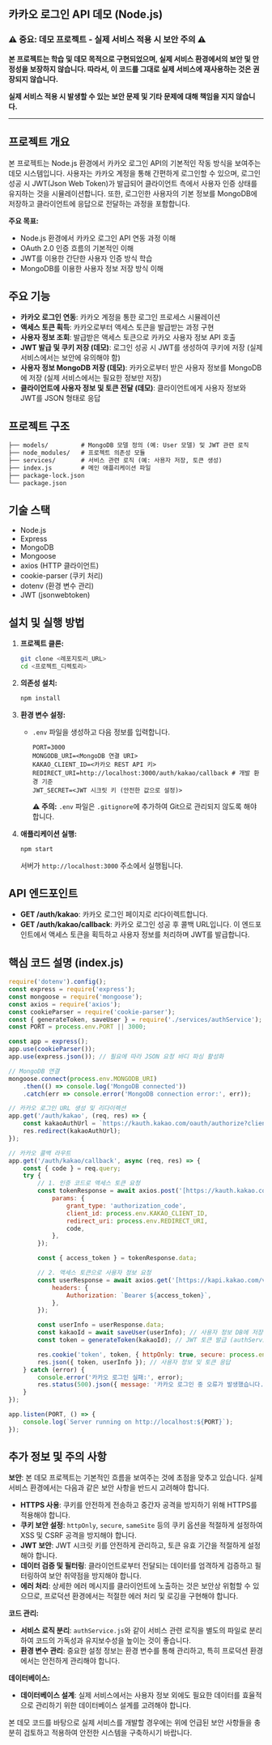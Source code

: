 ## 카카오 로그인 API 데모 (Node.js)

### ⚠️ 중요: 데모 프로젝트 - 실제 서비스 적용 시 보안 주의 ⚠️

**본 프로젝트는 학습 및 데모 목적으로 구현되었으며, 실제 서비스 환경에서의 보안 및 안정성을 보장하지 않습니다. 따라서, 이 코드를 그대로 실제 서비스에 재사용하는 것은 권장되지 않습니다.**

**실제 서비스 적용 시 발생할 수 있는 보안 문제 및 기타 문제에 대해 책임을 지지 않습니다.**

---

## 프로젝트 개요

본 프로젝트는 Node.js 환경에서 카카오 로그인 API의 기본적인 작동 방식을 보여주는 데모 시스템입니다. 사용자는 카카오 계정을 통해 간편하게 로그인할 수 있으며, 로그인 성공 시 JWT(Json Web Token)가 발급되어 클라이언트 측에서 사용자 인증 상태를 유지하는 것을 시뮬레이션합니다. 또한, 로그인한 사용자의 기본 정보를 MongoDB에 저장하고 클라이언트에 응답으로 전달하는 과정을 포함합니다.

**주요 목표:**

* Node.js 환경에서 카카오 로그인 API 연동 과정 이해
* OAuth 2.0 인증 흐름의 기본적인 이해
* JWT를 이용한 간단한 사용자 인증 방식 학습
* MongoDB를 이용한 사용자 정보 저장 방식 이해

## 주요 기능

* **카카오 로그인 연동**: 카카오 계정을 통한 로그인 프로세스 시뮬레이션
* **액세스 토큰 획득**: 카카오로부터 액세스 토큰을 발급받는 과정 구현
* **사용자 정보 조회**: 발급받은 액세스 토큰으로 카카오 사용자 정보 API 호출
* **JWT 발급 및 쿠키 저장 (데모)**: 로그인 성공 시 JWT를 생성하여 쿠키에 저장 (실제 서비스에서는 보안에 유의해야 함)
* **사용자 정보 MongoDB 저장 (데모)**: 카카오로부터 받은 사용자 정보를 MongoDB에 저장 (실제 서비스에서는 필요한 정보만 저장)
* **클라이언트에 사용자 정보 및 토큰 전달 (데모)**: 클라이언트에게 사용자 정보와 JWT를 JSON 형태로 응답

## 프로젝트 구조
```markdown
├── models/         # MongoDB 모델 정의 (예: User 모델) 및 JWT 관련 로직
├── node_modules/   # 프로젝트 의존성 모듈
├── services/       # 서비스 관련 로직 (예: 사용자 저장, 토큰 생성)
├── index.js        # 메인 애플리케이션 파일
├── package-lock.json
└── package.json
```

## 기술 스택

* Node.js
* Express
* MongoDB
* Mongoose
* axios (HTTP 클라이언트)
* cookie-parser (쿠키 처리)
* dotenv (환경 변수 관리)
* JWT (jsonwebtoken)

## 설치 및 실행 방법

1.  **프로젝트 클론:**
    ```bash
    git clone <레포지토리_URL>
    cd <프로젝트_디렉토리>
    ```

2.  **의존성 설치:**
    ```bash
    npm install
    ```

3.  **환경 변수 설정:**
    * `.env` 파일을 생성하고 다음 정보를 입력합니다.
      ```env
      PORT=3000
      MONGODB_URI=<MongoDB 연결 URI>
      KAKAO_CLIENT_ID=<카카오 REST API 키>
      REDIRECT_URI=http://localhost:3000/auth/kakao/callback # 개발 환경 기준
      JWT_SECRET=<JWT 시크릿 키 (안전한 값으로 설정)>
      ```
      **⚠️ 주의:** `.env` 파일은 `.gitignore`에 추가하여 Git으로 관리되지 않도록 해야 합니다.

4.  **애플리케이션 실행:**
    ```bash
    npm start
    ```

    서버가 `http://localhost:3000` 주소에서 실행됩니다.

## API 엔드포인트

* **GET /auth/kakao**: 카카오 로그인 페이지로 리다이렉트합니다.
* **GET /auth/kakao/callback**: 카카오 로그인 성공 후 콜백 URL입니다. 이 엔드포인트에서 액세스 토큰을 획득하고 사용자 정보를 처리하며 JWT를 발급합니다.

## 핵심 코드 설명 (index.js)

```javascript
require('dotenv').config();
const express = require('express');
const mongoose = require('mongoose');
const axios = require('axios');
const cookieParser = require('cookie-parser');
const { generateToken, saveUser } = require('./services/authService'); // 인증 서비스 로직 분리
const PORT = process.env.PORT || 3000;

const app = express();
app.use(cookieParser());
app.use(express.json()); // 필요에 따라 JSON 요청 바디 파싱 활성화

// MongoDB 연결
mongoose.connect(process.env.MONGODB_URI)
    .then(() => console.log('MongoDB connected'))
    .catch(err => console.error('MongoDB connection error:', err));

// 카카오 로그인 URL 생성 및 리다이렉션
app.get('/auth/kakao', (req, res) => {
    const kakaoAuthUrl = `https://kauth.kakao.com/oauth/authorize?client_id=${process.env.KAKAO_CLIENT_ID}&redirect_uri=${process.env.REDIRECT_URI}&response_type=code&scope=account_email`;
    res.redirect(kakaoAuthUrl);
});

// 카카오 콜백 라우트
app.get('/auth/kakao/callback', async (req, res) => {
    const { code } = req.query;
    try {
        // 1. 인증 코드로 액세스 토큰 요청
        const tokenResponse = await axios.post('[https://kauth.kakao.com/oauth/token](https://kauth.kakao.com/oauth/token)', null, {
            params: {
                grant_type: 'authorization_code',
                client_id: process.env.KAKAO_CLIENT_ID,
                redirect_uri: process.env.REDIRECT_URI,
                code,
            },
        });

        const { access_token } = tokenResponse.data;

        // 2. 액세스 토큰으로 사용자 정보 요청
        const userResponse = await axios.get('[https://kapi.kakao.com/v2/user/me](https://kapi.kakao.com/v2/user/me)', {
            headers: {
                Authorization: `Bearer ${access_token}`,
            },
        });

        const userInfo = userResponse.data;
        const kakaoId = await saveUser(userInfo); // 사용자 정보 DB에 저장 (authService에서 처리)
        const token = generateToken(kakaoId); // JWT 토큰 발급 (authService에서 처리)

        res.cookie('token', token, { httpOnly: true, secure: process.env.NODE_ENV === 'production' }); // 쿠키 설정 (보안 고려)
        res.json({ token, userInfo }); // 사용자 정보 및 토큰 응답
    } catch (error) {
        console.error('카카오 로그인 실패:', error);
        res.status(500).json({ message: '카카오 로그인 중 오류가 발생했습니다.' });
    }
});

app.listen(PORT, () => {
    console.log(`Server running on http://localhost:${PORT}`);
});
```

## 추가 정보 및 주의 사항

**보안**: 본 데모 프로젝트는 기본적인 흐름을 보여주는 것에 초점을 맞추고 있습니다. 실제 서비스 환경에서는 다음과 같은 보안 사항을 반드시 고려해야 합니다.

* **HTTPS 사용**: 쿠키를 안전하게 전송하고 중간자 공격을 방지하기 위해 HTTPS를 적용해야 합니다.
* **쿠키 보안 설정**: `httpOnly`, `secure`, `sameSite` 등의 쿠키 옵션을 적절하게 설정하여 XSS 및 CSRF 공격을 방지해야 합니다.
* **JWT 보안**: JWT 시크릿 키를 안전하게 관리하고, 토큰 유효 기간을 적절하게 설정해야 합니다.
* **데이터 검증 및 필터링**: 클라이언트로부터 전달되는 데이터를 엄격하게 검증하고 필터링하여 보안 취약점을 방지해야 합니다.
* **에러 처리**: 상세한 에러 메시지를 클라이언트에 노출하는 것은 보안상 위험할 수 있으므로, 프로덕션 환경에서는 적절한 에러 처리 및 로깅을 구현해야 합니다.

**코드 관리:**

* **서비스 로직 분리**: `authService.js`와 같이 서비스 관련 로직을 별도의 파일로 분리하여 코드의 가독성과 유지보수성을 높이는 것이 좋습니다.
* **환경 변수 관리**: 중요한 설정 정보는 환경 변수를 통해 관리하고, 특히 프로덕션 환경에서는 안전하게 관리해야 합니다.

**데이터베이스:**

* **데이터베이스 설계**: 실제 서비스에서는 사용자 정보 외에도 필요한 데이터를 효율적으로 관리하기 위한 데이터베이스 설계를 고려해야 합니다.

본 데모 코드를 바탕으로 실제 서비스를 개발할 경우에는 위에 언급된 보안 사항들을 충분히 검토하고 적용하여 안전한 시스템을 구축하시기 바랍니다.
